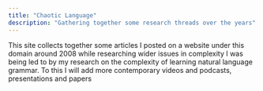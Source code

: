 ```yaml
---
title: "Chaotic Language"
description: "Gathering together some research threads over the years"
---
```


This site collects together some articles I posted on a website under this domain around 2008 while researching wider issues in complexity I was being led to by my research on the complexity of learning natural language grammar. To this I will add more contemporary videos and podcasts, presentations and papers
